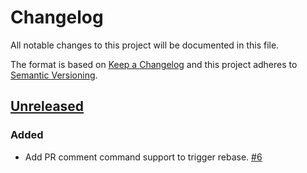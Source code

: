 # Changelog

All notable changes to this project will be documented in this file.

The format is based on [Keep a Changelog](http://keepachangelog.com/)
and this project adheres to [Semantic Versioning](http://semver.org/).

## [Unreleased](https://github.com/atomist-skills/github-auto-rebase-skill/tree/HEAD)

### Added

-   Add PR comment command support to trigger rebase. [#6](https://github.com/atomist-skills/github-auto-rebase-skill/issues/6)
